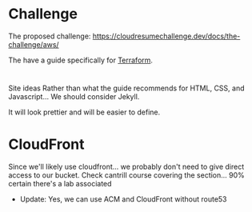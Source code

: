 # Challenge

The proposed challenge:
https://cloudresumechallenge.dev/docs/the-challenge/aws/

The have a guide specifically for [Terraform](https://cloudresumechallenge.dev/docs/extensions/terraform-getting-started/).

#
Site ideas
Rather than what the guide recommends for HTML, CSS, and Javascript... We should consider Jekyll.

It will look prettier and will be easier to define.


# CloudFront
Since we'll likely use cloudfront... we probably don't need to give direct access to our bucket.
Check cantrill course covering the section... 90% certain there's a lab associated

- Update: Yes, we can use ACM and CloudFront without route53

